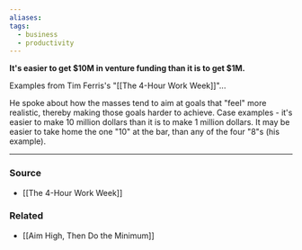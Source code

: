 ```yaml
---
aliases: 
tags:
  - business
  - productivity
---
```

**It's easier to get $10M in venture funding than it is to get $1M.**

Examples from Tim Ferris's "[[The 4-Hour Work Week]]"...

He spoke about how the masses tend to aim at goals that "feel" more realistic, thereby making those goals harder to achieve. Case examples - it's easier to make 10 million dollars than it is to make 1 million dollars. It may be easier to take home the one "10" at the bar, than any of the four "8"s (his example). 

---

### Source
- [[The 4-Hour Work Week]]

### Related
- [[Aim High, Then Do the Minimum]]
